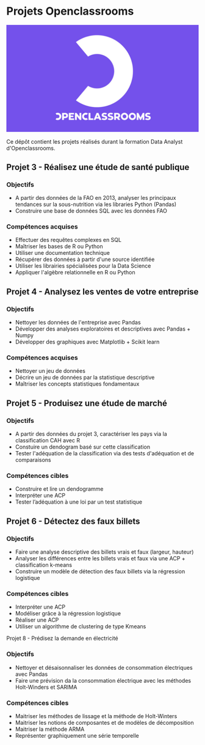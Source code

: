 # Projets Openclassrooms
![logo](Openclassrooms_logo.png)

Ce dépôt contient les projets réalisés durant la formation Data Analyst d'Openclassrooms.


## Projet 3 - Réalisez une étude de santé publique
### Objectifs
* A partir des données de la FAO en 2013, analyser les principaux tendances sur la sous-nutrition via les libraries Python (Pandas)
* Construire une base de données SQL avec les données FAO

### Compétences acquises
* Effectuer des requêtes complexes en SQL
* Maîtriser les bases de R ou Python
* Utiliser une documentation technique
* Récupérer des données à partir d'une source identifiée 
* Utiliser les librairies spécialisées pour la Data Science 
* Appliquer l'algèbre relationnelle en R ou Python

## Projet 4 - Analysez les ventes de votre entreprise
### Objectifs
* Nettoyer les données de l'entreprise avec Pandas
* Développer des analyses exploratoires et descriptives avec Pandas + Numpy
* Développer des graphiques avec Matplotlib + Scikit learn
  
### Compétences acquises
* Nettoyer un jeu de données
* Décrire un jeu de données par la statistique descriptive 
* Maîtriser les concepts statistiques fondamentaux

## Projet 5 - Produisez une étude de marché
### Objectifs
* A partir des données du projet 3, caractériser les pays via la classification CAH avec R
* Constuire un dendogram basé sur cette classification
* Tester l'adéquation de la classification via des tests d'adéquation et de comparaisons
  
### Compétences cibles
* Construire et lire un dendogramme
* Interpréter une ACP
* Tester l’adéquation à une loi par un test statistique

## Projet 6 - Détectez des faux billets
### Objectifs
* Faire une analyse descriptive des billets vrais et faux (largeur, hauteur)
* Analyser les différences entre les billets vrais et faux via une ACP + classification k-means
* Construire un modèle de détection des faux billets via la régression logistique

### Compétences cibles
* Interpréter une ACP
* Modéliser grâce à la régression logistique
* Réaliser une ACP
* Utiliser un algorithme de clustering de type Kmeans

Projet 8 - Prédisez la demande en électricité
### Objectifs
* Nettoyer et désaisonnaliser les données de consommation électriques avec Pandas
* Faire une prévision da la consommation électrique avec les méthodes Holt-Winders et SARIMA

### Compétences cibles
* Maitriser les méthodes de lissage et la méthode de Holt-Winters 
* Maitriser les notions de composantes et de modèles de décomposition 
* Maitriser la méthode ARMA
* Représenter graphiquement une série temporelle
